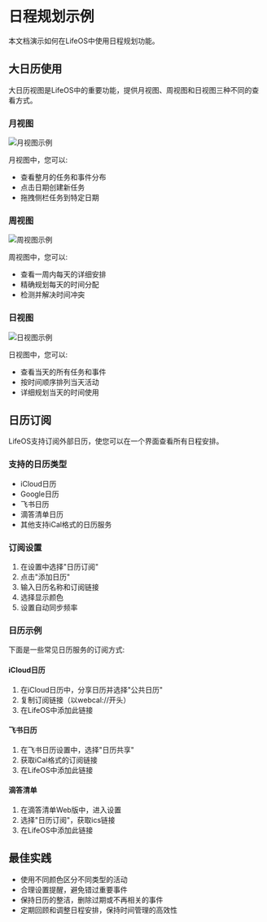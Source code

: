 # 日程规划示例

本文档演示如何在LifeOS中使用日程规划功能。

## 大日历使用
大日历视图是LifeOS中的重要功能，提供月视图、周视图和日视图三种不同的查看方式。

### 月视图
![月视图示例](../assets/calendar-month-view.png)

月视图中，您可以:
- 查看整月的任务和事件分布
- 点击日期创建新任务
- 拖拽侧栏任务到特定日期

### 周视图
![周视图示例](../assets/calendar-week-view.png)

周视图中，您可以:
- 查看一周内每天的详细安排
- 精确规划每天的时间分配
- 检测并解决时间冲突

### 日视图
![日视图示例](../assets/calendar-day-view.png)

日视图中，您可以:
- 查看当天的所有任务和事件
- 按时间顺序排列当天活动
- 详细规划当天的时间使用

## 日历订阅
LifeOS支持订阅外部日历，使您可以在一个界面查看所有日程安排。

### 支持的日历类型
- iCloud日历
- Google日历
- 飞书日历
- 滴答清单日历
- 其他支持iCal格式的日历服务

### 订阅设置
1. 在设置中选择"日历订阅"
2. 点击"添加日历"
3. 输入日历名称和订阅链接
4. 选择显示颜色
5. 设置自动同步频率

### 日历示例
下面是一些常见日历服务的订阅方式:

#### iCloud日历
1. 在iCloud日历中，分享日历并选择"公共日历"
2. 复制订阅链接（以webcal://开头）
3. 在LifeOS中添加此链接

#### 飞书日历
1. 在飞书日历设置中，选择"日历共享"
2. 获取iCal格式的订阅链接
3. 在LifeOS中添加此链接

#### 滴答清单
1. 在滴答清单Web版中，进入设置
2. 选择"日历订阅"，获取ics链接
3. 在LifeOS中添加此链接

## 最佳实践
- 使用不同颜色区分不同类型的活动
- 合理设置提醒，避免错过重要事件
- 保持日历的整洁，删除过期或不再相关的事件
- 定期回顾和调整日程安排，保持时间管理的高效性 